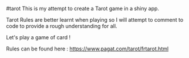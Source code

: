 #tarot
This is my attempt to create a Tarot game in a shiny app. 

Tarot Rules are better learnt when playing so I will attempt to comment to code to provide a rough understanding for all. 

Let's play a game of card ! 


Rules can be found here : 
https://www.pagat.com/tarot/frtarot.html

